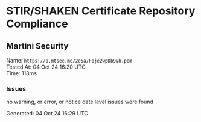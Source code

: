 # STIR/SHAKEN Certificate Repository Compliance

## Martini Security

Name: `https://p.mtsec.me/2e5a/Fpje2wpDb9Vh.pem`\
Tested At: 04 Oct 24 16:20 UTC\
Time: 118ms

### Issues

no warning, or error, or notice date level issues were found

Generated: 04 Oct 24 16:29 UTC